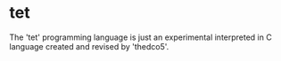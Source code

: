 # tet
The 'tet' programming language is just an experimental interpreted in C language created and revised by 'thedco5'.

